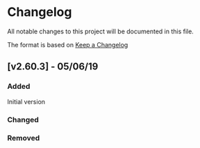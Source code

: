 # Changelog

All notable changes to this project will be documented in this file.

The format is based on [Keep a Changelog](https://keepachangelog.com/en/1.0.0/)

## [v2.60.3] - 05/06/19

### Added
Initial version

### Changed

### Removed